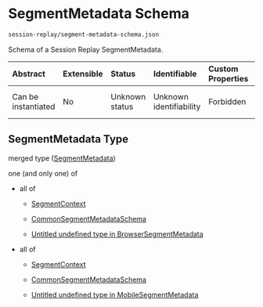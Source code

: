 # SegmentMetadata Schema

```txt
session-replay/segment-metadata-schema.json
```

Schema of a Session Replay SegmentMetadata.

| Abstract            | Extensible | Status         | Identifiable            | Custom Properties | Additional Properties | Access Restrictions | Defined In                                                                                                |
| :------------------ | :--------- | :------------- | :---------------------- | :---------------- | :-------------------- | :------------------ | :-------------------------------------------------------------------------------------------------------- |
| Can be instantiated | No         | Unknown status | Unknown identifiability | Forbidden         | Allowed               | none                | [segment-metadata-schema.json](../out/session-replay/segment-metadata-schema.json "open original schema") |

## SegmentMetadata Type

merged type ([SegmentMetadata](segment-metadata-schema-2.md))

one (and only one) of

* all of

  * [SegmentContext](segment-context-schema.md "check type definition")

  * [CommonSegmentMetadataSchema](_common-segment-metadata-schema.md "check type definition")

  * [Untitled undefined type in BrowserSegmentMetadata](segment-metadata-schema-allof-2.md "check type definition")

* all of

  * [SegmentContext](segment-context-schema.md "check type definition")

  * [CommonSegmentMetadataSchema](_common-segment-metadata-schema.md "check type definition")

  * [Untitled undefined type in MobileSegmentMetadata](segment-metadata-schema-1-allof-2.md "check type definition")
